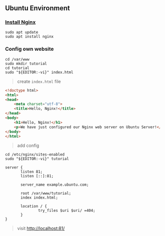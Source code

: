 #

## Ubuntu Environment

### [Install Nginx](https://ubuntu.com/tutorials/install-and-configure-nginx)

```shell
sudo apt update
sudo apt install nginx
```

### Config own website

```shell
cd /var/www
sudo mkdir tutorial
cd tutorial
sudo "${EDITOR:-vi}" index.html
```

> create `index.html` file

```html
<!doctype html>
<html>
<head>
    <meta charset="utf-8">
    <title>Hello, Nginx!</title>
</head>
<body>
    <h1>Hello, Nginx!</h1>
    <p>We have just configured our Nginx web server on Ubuntu Server!</p>
</body>
</html>
```

> add config

```shell
cd /etc/nginx/sites-enabled
sudo "${EDITOR:-vi}" tutorial
```

```nginx
server {
       listen 81;
       listen [::]:81;

       server_name example.ubuntu.com;

       root /var/www/tutorial;
       index index.html;

       location / {
               try_files $uri $uri/ =404;
       }
}
```

> visit [http://localhost:81/](http://localhost:81/)
